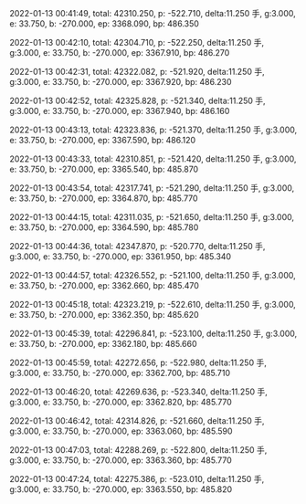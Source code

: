 2022-01-13 00:41:49, total: 42310.250, p: -522.710, delta:11.250 手, g:3.000, e: 33.750, b: -270.000, ep: 3368.090, bp: 486.350

2022-01-13 00:42:10, total: 42304.710, p: -522.250, delta:11.250 手, g:3.000, e: 33.750, b: -270.000, ep: 3367.910, bp: 486.270

2022-01-13 00:42:31, total: 42322.082, p: -521.920, delta:11.250 手, g:3.000, e: 33.750, b: -270.000, ep: 3367.920, bp: 486.230

2022-01-13 00:42:52, total: 42325.828, p: -521.340, delta:11.250 手, g:3.000, e: 33.750, b: -270.000, ep: 3367.940, bp: 486.160

2022-01-13 00:43:13, total: 42323.836, p: -521.370, delta:11.250 手, g:3.000, e: 33.750, b: -270.000, ep: 3367.590, bp: 486.120

2022-01-13 00:43:33, total: 42310.851, p: -521.420, delta:11.250 手, g:3.000, e: 33.750, b: -270.000, ep: 3365.540, bp: 485.870

2022-01-13 00:43:54, total: 42317.741, p: -521.290, delta:11.250 手, g:3.000, e: 33.750, b: -270.000, ep: 3364.870, bp: 485.770

2022-01-13 00:44:15, total: 42311.035, p: -521.650, delta:11.250 手, g:3.000, e: 33.750, b: -270.000, ep: 3364.590, bp: 485.780

2022-01-13 00:44:36, total: 42347.870, p: -520.770, delta:11.250 手, g:3.000, e: 33.750, b: -270.000, ep: 3361.950, bp: 485.340

2022-01-13 00:44:57, total: 42326.552, p: -521.100, delta:11.250 手, g:3.000, e: 33.750, b: -270.000, ep: 3362.660, bp: 485.470

2022-01-13 00:45:18, total: 42323.219, p: -522.610, delta:11.250 手, g:3.000, e: 33.750, b: -270.000, ep: 3362.350, bp: 485.620

2022-01-13 00:45:39, total: 42296.841, p: -523.100, delta:11.250 手, g:3.000, e: 33.750, b: -270.000, ep: 3362.180, bp: 485.660

2022-01-13 00:45:59, total: 42272.656, p: -522.980, delta:11.250 手, g:3.000, e: 33.750, b: -270.000, ep: 3362.700, bp: 485.710

2022-01-13 00:46:20, total: 42269.636, p: -523.340, delta:11.250 手, g:3.000, e: 33.750, b: -270.000, ep: 3362.820, bp: 485.770

2022-01-13 00:46:42, total: 42314.826, p: -521.660, delta:11.250 手, g:3.000, e: 33.750, b: -270.000, ep: 3363.060, bp: 485.590

2022-01-13 00:47:03, total: 42288.269, p: -522.800, delta:11.250 手, g:3.000, e: 33.750, b: -270.000, ep: 3363.360, bp: 485.770

2022-01-13 00:47:24, total: 42275.386, p: -523.010, delta:11.250 手, g:3.000, e: 33.750, b: -270.000, ep: 3363.550, bp: 485.820
